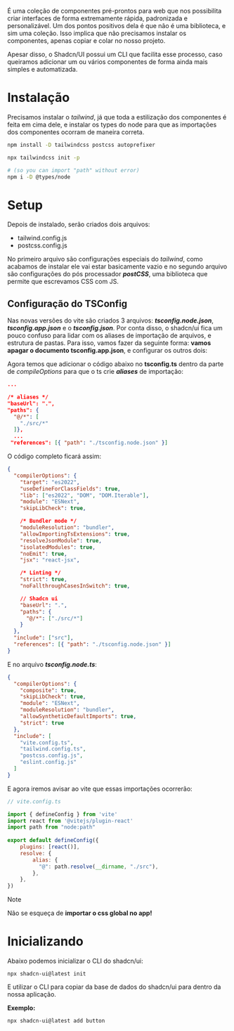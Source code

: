 É uma coleção de componentes pré-prontos para web que nos possibilita criar interfaces de forma extremamente rápida, padronizada e personalizável. Um dos pontos positivos dela é que não é uma biblioteca, e sim uma coleção. Isso implica que não precisamos instalar os componentes, apenas copiar e colar no nosso projeto.

Apesar disso, o Shadcn/UI possui um CLI que facilita esse processo, caso queiramos adicionar um ou vários componentes de forma ainda mais simples e automatizada.
# Instalação

Precisamos instalar o *tailwind*, já que toda a estilização dos componentes é feita em cima dele, e instalar os types do node para que as importações dos componentes ocorram de maneira correta.

```bash
npm install -D tailwindcss postcss autoprefixer

npx tailwindcss init -p
```

```bash
# (so you can import "path" without error)
npm i -D @types/node

```
# Setup

Depois de instalado, serão criados dois arquivos: 
- tailwind.config.js
- postcss.config.js

No primeiro arquivo são configurações especiais do *tailwind*, como acabamos de instalar ele vai estar basicamente vazio e no segundo arquivo são configurações do pós processador ***postCSS***, uma biblioteca que permite que escrevamos CSS com JS.

## Configuração do TSConfig

Nas novas versões do vite são criados 3 arquivos: ***tsconfig.node.json***, ***tsconfig.app.json*** e o ***tsconfig.json***. Por conta disso, o shadcn/ui fica um pouco confuso para lidar com os aliases de importação de arquivos, e estrutura de pastas. Para isso, vamos fazer da seguinte forma: **vamos apagar o documento tsconfig.app.json**, e configurar os outros dois:

Agora temos que adicionar o código abaixo no **tsconfig.ts** dentro da parte de *compileOptions* para que o ts crie ***aliases*** de importação:

```json
...

/* aliases */  
"baseUrl": ".",  
"paths": {  
  "@/*": [  
    "./src/*"  
  ]},
  ...
 "references": [{ "path": "./tsconfig.node.json" }]  
```

O código completo ficará assim:

```json
{
  "compilerOptions": {
    "target": "es2022",
    "useDefineForClassFields": true,
    "lib": ["es2022", "DOM", "DOM.Iterable"],
    "module": "ESNext",
    "skipLibCheck": true,

    /* Bundler mode */
    "moduleResolution": "bundler",
    "allowImportingTsExtensions": true,
    "resolveJsonModule": true,
    "isolatedModules": true,
    "noEmit": true,
    "jsx": "react-jsx",

    /* Linting */
    "strict": true,
    "noFallthroughCasesInSwitch": true,

    // Shadcn ui
    "baseUrl": ".",
    "paths": {
      "@/*": ["./src/*"]
    }
  },
  "include": ["src"],
  "references": [{ "path": "./tsconfig.node.json" }]
}
```

E no arquivo ***tsconfig.node.ts***:

```json
{
  "compilerOptions": {
    "composite": true,
    "skipLibCheck": true,
    "module": "ESNext",
    "moduleResolution": "bundler",
    "allowSyntheticDefaultImports": true,
    "strict": true
  },
  "include": [
    "vite.config.ts",
    "tailwind.config.ts",
    "postcss.config.js",
    "eslint.config.js"
  ]
}
```

E agora iremos avisar ao vite que essas importações ocorrerão:

```js
// vite.config.ts

import { defineConfig } from 'vite'  
import react from '@vitejs/plugin-react'  
import path from "node:path"  
  
export default defineConfig({  
	plugins: [react()],  
	resolve: {  
	    alias: {  
	      "@": path.resolve(__dirname, "./src"),  
	    },
	},
})
```

> [!NOTE]
>  Não se esqueça de **importar o css global no app!**

# Inicializando 

Abaixo podemos inicializar o CLI do shadcn/ui:

```node
npx shadcn-ui@latest init
```

E utilizar o CLI para copiar da base de dados do shadcn/ui para dentro da nossa aplicação.

**Exemplo:**
```node
npx shadcn-ui@latest add button
```